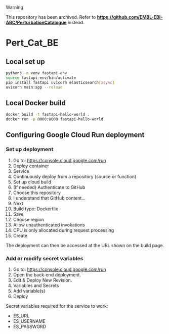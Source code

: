 > [!WARNING]  
> This repository has been archived. Refer to **https://github.com/EMBL-EBI-ABC/PerturbationCatalogue** instead.

# Pert_Cat_BE

## Local set up

```bash
python3 -m venv fastapi-env
source fastapi-env/bin/activate
pip install fastapi uvicorn elasticsearch[async]
uvicorn main:app --reload
```

## Local Docker build

```bash
docker build -t fastapi-hello-world .
docker run -p 8000:8000 fastapi-hello-world
```

## Configuring Google Cloud Run deployment

### Set up deployment

1. Go to: https://console.cloud.google.com/run
1. Deploy container
1. Service
1. Continuously deploy from a repository (source or function)
1. Set up cloud build
1. (If needed) Authenticate to GitHub
1. Choose this repository
1. I understand that GitHub content...
1. Next
1. Build type: Dockerfile
1. Save
1. Choose region
1. Allow unauthenticated invokations
1. CPU is only allocated during request processing
1. Create

The deployment can then be accessed at the URL shown on the build page.

### Add or modify secret variables

1. Go to: https://console.cloud.google.com/run
1. Open the back-end deployment.
1. Edit & Deploy New Revision.
1. Variables and Secrets
1. Add variable(s)
1. Deploy

Secret variables required for the service to work:

- ES_URL
- ES_USERNAME
- ES_PASSWORD

